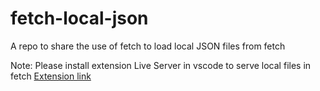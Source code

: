 # fetch-local-json
A repo to share the use of fetch to load local JSON files from fetch


Note:
Please install extension Live Server in vscode to serve local files in fetch
[Extension link](https://marketplace.visualstudio.com/items?itemName=ritwickdey.LiveServer)
